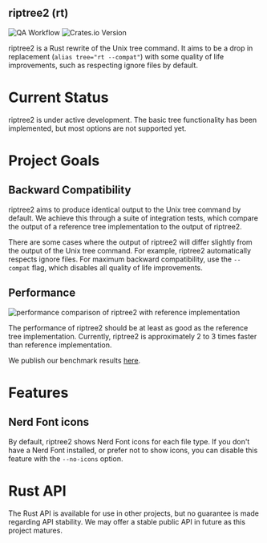 riptree2 (rt)
-------------

![QA Workflow](https://github.com/bcheidemann/riptree2/actions/workflows/qa.yml/badge.svg)
![Crates.io Version](https://img.shields.io/crates/v/riptree2)

riptree2 is a Rust rewrite of the Unix tree command. It aims to be a drop in
replacement (`alias tree="rt --compat"`) with some quality of life improvements,
such as respecting ignore files by default.

# Current Status

riptree2 is under active development. The basic tree functionality has been
implemented, but most options are not supported yet.

# Project Goals

## Backward Compatibility

riptree2 aims to produce identical output to the Unix tree command by default.
We achieve this through a suite of integration tests, which compare the output
of a reference tree implementation to the output of riptree2.

There are some cases where the output of riptree2 will differ slightly from the
output of the Unix tree command. For example, riptree2 automatically respects
ignore files. For maximum backward compatibility, use the `--compat` flag, which
disables all quality of life improvements.

## Performance

![performance comparison of riptree2 with reference implementation](https://bcheidemann.github.io/riptree2/criterion/cli_nested_dirs/report/violin.svg)

The performance of riptree2 should be at least as good as the reference tree
implementation. Currently, riptree2 is approximately 2 to 3 times faster than
reference implementation.

We publish our benchmark results [here](https://bcheidemann.github.io/riptree2/criterion/report/).

# Features

## Nerd Font icons

By default, riptree2 shows Nerd Font icons for each file type. If you don't
have a Nerd Font installed, or prefer not to show icons, you can disable this
feature with the `--no-icons` option.

# Rust API

The Rust API is available for use in other projects, but no guarantee is made
regarding API stability. We may offer a stable public API in future as this
project matures.
